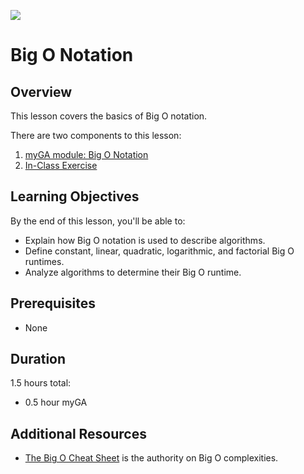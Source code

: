 ![](https://ga-dash.s3.amazonaws.com/production/assets/logo-9f88ae6c9c3871690e33280fcf557f33.png) 

# Big O Notation

## Overview
This lesson covers the basics of Big O notation.

There are two components to this lesson:
1. [myGA module: Big O Notation](https://my.generalassemb.ly/activities/511)
2. [In-Class Exercise](https://github.com/MateenCode/classNotes/tree/master/work/unit_4/w19d3/student_labs/exercise.md)

## Learning Objectives
By the end of this lesson, you'll be able to:
- Explain how Big O notation is used to describe algorithms.
- Define constant, linear, quadratic, logarithmic, and factorial Big O runtimes.
- Analyze algorithms to determine their Big O runtime.

## Prerequisites
* None

## Duration
1.5 hours total:
* 0.5 hour myGA

## Additional Resources
- [The Big O Cheat Sheet](http://bigocheatsheet.com/) is the authority on Big O complexities.
